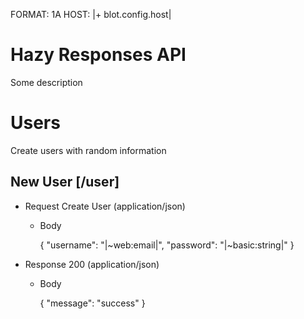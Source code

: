FORMAT: 1A
HOST: |+ blot.config.host|

# Hazy Responses API
Some description

# Users
Create users with random information

## New User [/user]

+ Request Create User (application/json)

    + Body

        { "username": "|~web:email|", "password": "|~basic:string|" }

+ Response 200 (application/json)

    + Body

        { "message": "success" }
